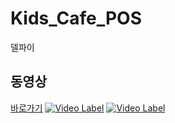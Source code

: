 # Kids_Cafe_POS
델파이
## 동영상
[바로가기](https://youtu.be/D4tsk_7cmns)
[![Video Label](http://img.youtu.be/D4tsk_7cmns/0.jpg)](https://youtu.be/D4tsk_7cmns)
[![Video Label](http://img.youtube.com/vi/59USvjy2toI/0.jpg)](https://youtu.be/59USvjy2toI)
